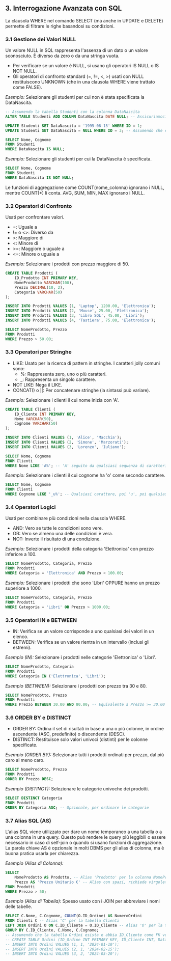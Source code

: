 ## **3. Interrogazione Avanzata con SQL**

La clausola WHERE nel comando SELECT (ma anche in UPDATE e DELETE) permette di filtrare le righe basandosi su condizioni.

### **3.1 Gestione dei Valori NULL**

Un valore NULL in SQL rappresenta l'assenza di un dato o un valore sconosciuto. È diverso da zero o da una stringa vuota.

- Per verificare se un valore è NULL, si usano gli operatori IS NULL o IS NOT NULL.
- Gli operatori di confronto standard (=, !=, <, >) usati con NULL restituiscono UNKNOWN (che in una clausola WHERE viene trattato come FALSE).

*Esempio:* Selezionare gli studenti per cui non è stata specificata la DataNascita.

```sql
-- Assumendo la tabella Studenti con la colonna DataNascita  
ALTER TABLE Studenti ADD COLUMN DataNascita DATE NULL; -- Assicuriamoci che esista e possa essere NULL  

UPDATE Studenti SET DataNascita = '1995-08-15' WHERE ID = 1;  
UPDATE Studenti SET DataNascita = NULL WHERE ID = 3; -- Assumendo che esista uno studente con ID 3  

SELECT Nome, Cognome  
FROM Studenti  
WHERE DataNascita IS NULL;
```

*Esempio:* Selezionare gli studenti per cui la DataNascita è specificata.

```sql
SELECT Nome, Cognome  
FROM Studenti  
WHERE DataNascita IS NOT NULL;
```

Le funzioni di aggregazione come COUNT(nome_colonna) ignorano i NULL, mentre COUNT(*) li conta. AVG, SUM, MIN, MAX ignorano i NULL.

### **3.2 Operatori di Confronto**

Usati per confrontare valori.

- =: Uguale a
- != o <>: Diverso da
- \>: Maggiore di
- <: Minore di
- \>=: Maggiore o uguale a
- <=: Minore o uguale a

*Esempio:* Selezionare i prodotti con prezzo maggiore di 50.

```sql
CREATE TABLE Prodotti (  
    ID_Prodotto INT PRIMARY KEY,  
    NomeProdotto VARCHAR(100),  
    Prezzo DECIMAL(10, 2),  
    Categoria VARCHAR(50)  
);  

INSERT INTO Prodotti VALUES (1, 'Laptop', 1200.00, 'Elettronica');  
INSERT INTO Prodotti VALUES (2, 'Mouse', 25.00, 'Elettronica');  
INSERT INTO Prodotti VALUES (3, 'Libro SQL', 45.00, 'Libri');  
INSERT INTO Prodotti VALUES (4, 'Tastiera', 75.00, 'Elettronica');  

SELECT NomeProdotto, Prezzo  
FROM Prodotti  
WHERE Prezzo > 50.00;
```

### **3.3 Operatori per Stringhe**

- LIKE: Usato per la ricerca di pattern in stringhe. I caratteri jolly comuni sono:
  - %: Rappresenta zero, uno o più caratteri.
  - _: Rappresenta un singolo carattere.
- NOT LIKE: Nega il LIKE.
- CONCAT() o ||: Per concatenare stringhe (la sintassi può variare).

*Esempio:* Selezionare i clienti il cui nome inizia con 'A'.

```sql
CREATE TABLE Clienti (  
    ID_Cliente INT PRIMARY KEY,  
    Nome VARCHAR(50),  
    Cognome VARCHAR(50)  
);  

INSERT INTO Clienti VALUES (1, 'Alice', 'Macchia');  
INSERT INTO Clienti VALUES (2, 'Simone', 'Marzorati');  
INSERT INTO Clienti VALUES (3, 'Lorenzo', 'Iuliano');  

SELECT Nome, Cognome  
FROM Clienti  
WHERE Nome LIKE 'A%'; -- 'A' seguito da qualsiasi sequenza di caratteri
```

*Esempio:* Selezionare i clienti il cui cognome ha 'o' come secondo carattere.

```sql
SELECT Nome, Cognome  
FROM Clienti  
WHERE Cognome LIKE '_u%'; -- Qualsiasi carattere, poi 'u', poi qualsiasi sequenza
```

### **3.4 Operatori Logici**

Usati per combinare più condizioni nella clausola WHERE.

- AND: Vero se tutte le condizioni sono vere.
- OR: Vero se almeno una delle condizioni è vera.
- NOT: Inverte il risultato di una condizione.

*Esempio:* Selezionare i prodotti della categoria 'Elettronica' con prezzo inferiore a 100.

```sql
SELECT NomeProdotto, Categoria, Prezzo  
FROM Prodotti  
WHERE Categoria = 'Elettronica' AND Prezzo < 100.00;
```

*Esempio:* Selezionare i prodotti che sono 'Libri' OPPURE hanno un prezzo superiore a 1000.

```sql
SELECT NomeProdotto, Categoria, Prezzo  
FROM Prodotti  
WHERE Categoria = 'Libri' OR Prezzo > 1000.00;
```

### **3.5 Operatori IN e BETWEEN**

- IN: Verifica se un valore corrisponde a uno qualsiasi dei valori in un elenco.
- BETWEEN: Verifica se un valore rientra in un intervallo (inclusi gli estremi).

*Esempio (IN):* Selezionare i prodotti nelle categorie 'Elettronica' o 'Libri'.

```sql
SELECT NomeProdotto, Categoria  
FROM Prodotti  
WHERE Categoria IN ('Elettronica', 'Libri');
```

*Esempio (BETWEEN):* Selezionare i prodotti con prezzo tra 30 e 80.

```sql
SELECT NomeProdotto, Prezzo  
FROM Prodotti  
WHERE Prezzo BETWEEN 30.00 AND 80.00; -- Equivalente a Prezzo >= 30.00 AND Prezzo <= 80.00
```

### **3.6 ORDER BY e DISTINCT**

- ORDER BY: Ordina il set di risultati in base a una o più colonne, in ordine ascendente (ASC, predefinito) o discendente (DESC).
- DISTINCT: Restituisce solo valori univoci (distinti) per le colonne specificate.

*Esempio (ORDER BY):* Selezionare tutti i prodotti ordinati per prezzo, dal più caro al meno caro.

```sql
SELECT NomeProdotto, Prezzo  
FROM Prodotti  
ORDER BY Prezzo DESC;
```

*Esempio (DISTINCT):* Selezionare le categorie univoche dei prodotti.

```sql
SELECT DISTINCT Categoria  
FROM Prodotti  
ORDER BY Categoria ASC; -- Opzionale, per ordinare le categorie
```

### **3.7 Alias SQL (AS)**

L'alias SQL viene utilizzato per dare un nome temporaneo a una tabella o a una colonna in una query. Questo può rendere le query più leggibili o essere necessario in caso di self-join o quando si usano funzioni di aggregazione. La parola chiave AS è opzionale in molti DBMS per gli alias di colonna, ma è buona pratica usarla per chiarezza.

*Esempio (Alias di Colonna):*

```sql
SELECT  
    NomeProdotto AS Prodotto, -- Alias 'Prodotto' per la colonna NomeProdotto  
    Prezzo AS 'Prezzo Unitario €' -- Alias con spazi, richiede virgolette  
FROM Prodotti  
WHERE Prezzo > 50;
```

*Esempio (Alias di Tabella):* Spesso usato con i JOIN per abbreviare i nomi delle tabelle.

```sql
SELECT C.Nome, C.Cognome, COUNT(O.ID_Ordine) AS NumeroOrdini  
FROM Clienti C -- Alias 'C' per la tabella Clienti  
LEFT JOIN Ordini O ON C.ID_Cliente = O.ID_Cliente -- Alias 'O' per la tabella Ordini  
GROUP BY C.ID_Cliente, C.Nome, C.Cognome;  
-- Assumendo che la tabella Ordini esista e abbia ID_Cliente come FK verso Clienti  
-- CREATE TABLE Ordini (ID_Ordine INT PRIMARY KEY, ID_Cliente INT, DataOrdine DATE, FOREIGN KEY (ID_Cliente) REFERENCES Clienti(ID_Cliente));  
-- INSERT INTO Ordini VALUES (1, 1, '2024-01-10');  
-- INSERT INTO Ordini VALUES (2, 1, '2024-02-15');  
-- INSERT INTO Ordini VALUES (3, 2, '2024-03-20');
```
